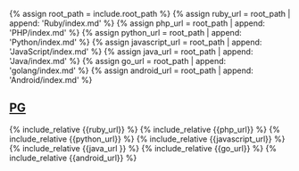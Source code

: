 {% assign root_path = include.root_path %}
{% assign ruby_url = root_path | append: 'Ruby/index.md' %}
{% assign php_url = root_path | append: 'PHP/index.md' %}
{% assign python_url = root_path | append: 'Python/index.md' %}
{% assign javascript_url = root_path | append: 'JavaScript/index.md' %}
{% assign java_url = root_path | append: 'Java/index.md' %}
{% assign go_url = root_path | append:  'golang/index.md' %}
{% assign android_url = root_path | append: 'Android/index.md' %}

## [PG](/PG/)

{% include_relative {{ruby_url}} %}
{% include_relative {{php_url}} %}
{% include_relative {{python_url}} %}
{% include_relative {{javascript_url}} %}
{% include_relative {{java_url }} %}
{% include_relative {{go_url}} %}
{% include_relative {{android_url}} %}
